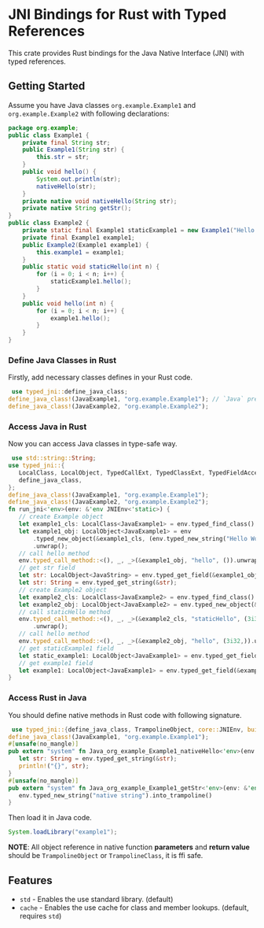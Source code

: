 # JNI Bindings for Rust with Typed References

This crate provides Rust bindings for the Java Native Interface (JNI) with typed references.

## Getting Started

Assume you have Java classes `org.example.Example1` and `org.example.Example2` with following declarations:

 ```java
 package org.example;
 public class Example1 {
     private final String str;
     public Example1(String str) {
         this.str = str;
     }
     public void hello() {
         System.out.println(str);
         nativeHello(str);
     }
     private native void nativeHello(String str);
     private native String getStr();
 }
 public class Example2 {
     private static final Example1 staticExample1 = new Example1("Hello World!!!");
     private final Example1 example1;
     public Example2(Example1 example1) {
         this.example1 = example1;
     }
     public static void staticHello(int n) {
         for (i = 0; i < n; i++) {
             staticExample1.hello();
         }
     }
     public void hello(int n) {
         for (i = 0; i < n; i++) {
             example1.hello();
         }
     }
 }
 ```

### Define Java Classes in Rust

Firstly, add necessary classes defines in your Rust code.

 ```rust
  use typed_jni::define_java_class;
define_java_class!(JavaExample1, "org.example.Example1"); // `Java` prefix of name is not required
define_java_class!(JavaExample2, "org.example.Example2");
 ```

### Access Java in Rust

Now you can access Java classes in type-safe way.

 ```rust
  use std::string::String;
use typed_jni::{
    LocalClass, LocalObject, TypedCallExt, TypedClassExt, TypedFieldAccessExt, TypedStringExt, builtin::JavaString, core::JNIEnv,
    define_java_class,
};
define_java_class!(JavaExample1, "org.example.Example1");
define_java_class!(JavaExample2, "org.example.Example2");
fn run_jni<'env>(env: &'env JNIEnv<'static>) {
    // create Example object
    let example1_cls: LocalClass<JavaExample1> = env.typed_find_class().unwrap();
    let example1_obj: LocalObject<JavaExample1> = env
        .typed_new_object(&example1_cls, (env.typed_new_string("Hello World!"),))
        .unwrap();
    // call hello method
    env.typed_call_method::<(), _, _>(&example1_obj, "hello", ()).unwrap();
    // get str field
    let str: LocalObject<JavaString> = env.typed_get_field(&example1_obj, "str").unwrap();
    let str: String = env.typed_get_string(&str);
    // create Example2 object
    let example2_cls: LocalClass<JavaExample2> = env.typed_find_class().unwrap();
    let example2_obj: LocalObject<JavaExample2> = env.typed_new_object(&example2_cls, (example1_obj,)).unwrap();
    // call staticHello method
    env.typed_call_method::<(), _, _>(&example2_cls, "staticHello", (3i32,))
        .unwrap();
    // call hello method
    env.typed_call_method::<(), _, _>(&example2_obj, "hello", (3i32,)).unwrap();
    // get staticExample1 field
    let static_example1: LocalObject<JavaExample1> = env.typed_get_field(&example2_cls, "staticExample1").unwrap();
    // get example1 field
    let example1: LocalObject<JavaExample1> = env.typed_get_field(&example2_obj, "example1").unwrap();
}
 ```

### Access Rust in Java

You should define native methods in Rust code with following signature.

 ```rust
  use typed_jni::{define_java_class, TrampolineObject, core::JNIEnv, builtin::JavaString, TypedStringExt};
define_java_class!(JavaExample1, "org.example.Example1");
#[unsafe(no_mangle)]
pub extern "system" fn Java_org_example_Example1_nativeHello<'env>(env: &'env JNIEnv, obj: TrampolineObject<'env, JavaExample1>, str: TrampolineObject<'env, JavaString>) {
    let str: String = env.typed_get_string(&str);
    println!("{}", str);
}
#[unsafe(no_mangle)]
pub extern "system" fn Java_org_example_Example1_getStr<'env>(env: &'env JNIEnv, obj: TrampolineObject<'env, JavaExample1>) -> TrampolineObject<'env, JavaString> {
    env.typed_new_string("native string").into_trampoline()
}
 ```

Then load it in Java code.

 ```java
 System.loadLibrary("example1");
 ```

**NOTE**: All object reference in native function **parameters** and **return value** should be `TrampolineObject` or
`TrampolineClass`, it is ffi safe.

## Features

* `std` - Enables the use standard library. (default)
* `cache` - Enables the use cache for class and member lookups. (default, requires `std`)
